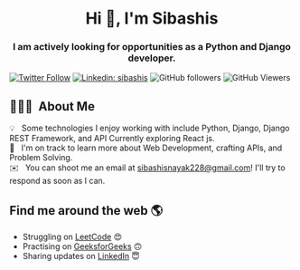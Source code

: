 <h1 align="center">Hi 👋, I'm Sibashis</h1>
<h3 align="center">I am actively looking for opportunities as a Python and Django developer. </h3>


[![Twitter Follow](https://img.shields.io/twitter/follow/sibashis_nayak?label=Follow)](https://twitter.com/intent/follow?screen_name=sibashis_nayak)
[![Linkedin: sibashis](https://img.shields.io/badge/-sibashis-blue?style=flat-square&logo=Linkedin&logoColor=white&link=https://www.linkedin.com/in/sibashis-nayak/)](https://www.linkedin.com/in/sibashis-nayak/)
![GitHub followers](https://img.shields.io/github/followers/sibashis9692?label=Follow&style=social)
![GitHub Viewers](https://komarev.com/ghpvc/?username=sibashis9692&label=Profile%20views&color=0e75b6&style=flat)


## 👨🏻‍💻 &nbsp;About Me

💡 &nbsp; Some technologies I enjoy working with include Python, Django, Django REST Framework, and API Currently exploring React js.\
🌱 &nbsp; I'm on track to learn more about Web Development, crafting APIs, and Problem Solving.\
✉️ &nbsp; You can shoot me an email at sibashisnayak228@gmail.com! I'll try to respond as soon as I can.



## Find me around the web 🌎
- Struggling on <a href="https://leetcode.com/sibashisnayak9692/">LeetCode</a> 😍
- Practising on <a href="https://auth.geeksforgeeks.org/user/sibashisnayak228/practice">GeeksforGeeks</a> 🙃
- Sharing updates on <a href="https://www.linkedin.com/in/sibashis-nayak-61a74b219/">LinkedIn</a> 😇

